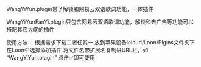 WangYiYun.plugin带了解锁和网易云双语歌词功能，一体插件

WangYiYunFanYi.plugin只包含网易云双语歌词功能，解锁和去广告等功能可以搭配其它大佬的插件

使用方法：
根据需求下载二者任其一
放到苹果设备icloud/Loon/Plgins文件夹下
在Loon中选择添加插件
将文件名带扩展名复制进URL栏，如 “WangYiYun.plugin”
点击✅即可使用
